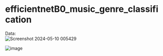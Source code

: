 # efficientnetB0_music_genre_classification  
Data:  
![Screenshot 2024-05-10 005429](https://github.com/bibasrairockz/efficientnetB0_music_genre_classification/assets/130794180/be6827de-b12d-4d69-bb95-841299ed0711)  

![image](https://github.com/bibasrairockz/efficientnetB0_music_genre_classification/assets/130794180/5a0ded20-0e82-4622-b2b9-a30b12f1de37)  




